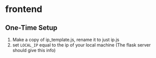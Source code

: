 # frontend

## One-Time Setup

1. Make a copy of ip_template.js, rename it to just ip.js
2. set `LOCAL_IP` equal to the ip of your local machine (The flask server should give this info)